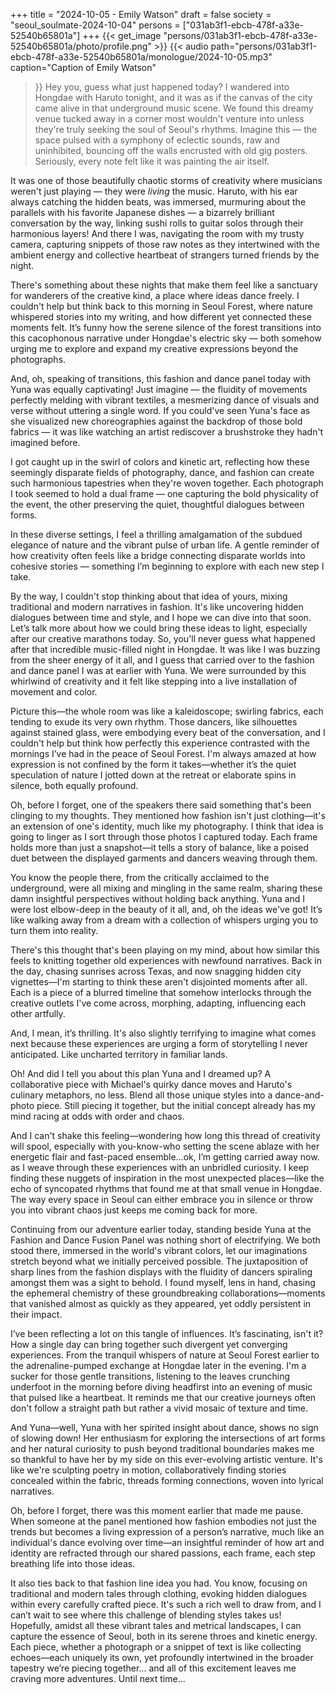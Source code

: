 +++
title = "2024-10-05 - Emily Watson"
draft = false
society = "seoul_soulmate-2024-10-04"
persons = ["031ab3f1-ebcb-478f-a33e-52540b65801a"]
+++
{{< get_image "persons/031ab3f1-ebcb-478f-a33e-52540b65801a/photo/profile.png" >}}
{{< audio
    path="persons/031ab3f1-ebcb-478f-a33e-52540b65801a/monologue/2024-10-05.mp3" 
    caption="Caption of Emily Watson"
>}}
Hey you, guess what just happened today?
I wandered into Hongdae with Haruto tonight, and it was as if the canvas of the city came alive in that underground music scene. We found this dreamy venue tucked away in a corner most wouldn't venture into unless they're truly seeking the soul of Seoul's rhythms. Imagine this — the space pulsed with a symphony of eclectic sounds, raw and uninhibited, bouncing off the walls encrusted with old gig posters. Seriously, every note felt like it was painting the air itself.

It was one of those beautifully chaotic storms of creativity where musicians weren't just playing — they were *living* the music. Haruto, with his ear always catching the hidden beats, was immersed, murmuring about the parallels with his favorite Japanese dishes — a bizarrely brilliant conversation by the way, linking sushi rolls to guitar solos through their harmonious layers! And there I was, navigating the room with my trusty camera, capturing snippets of those raw notes as they intertwined with the ambient energy and collective heartbeat of strangers turned friends by the night.

There's something about these nights that make them feel like a sanctuary for wanderers of the creative kind, a place where ideas dance freely. I couldn't help but think back to this morning in Seoul Forest, where nature whispered stories into my writing, and how different yet connected these moments felt. It’s funny how the serene silence of the forest transitions into this cacophonous narrative under Hongdae's electric sky — both somehow urging me to explore and expand my creative expressions beyond the photographs.

And, oh, speaking of transitions, this fashion and dance panel today with Yuna was equally captivating! Just imagine — the fluidity of movements perfectly melding with vibrant textiles, a mesmerizing dance of visuals and verse without uttering a single word. If you could've seen Yuna's face as she visualized new choreographies against the backdrop of those bold fabrics — it was like watching an artist rediscover a brushstroke they hadn't imagined before.

I got caught up in the swirl of colors and kinetic art, reflecting how these seemingly disparate fields of photography, dance, and fashion can create such harmonious tapestries when they're woven together. Each photograph I took seemed to hold a dual frame — one capturing the bold physicality of the event, the other preserving the quiet, thoughtful dialogues between forms.

In these diverse settings, I feel a thrilling amalgamation of the subdued elegance of nature and the vibrant pulse of urban life. A gentle reminder of how creativity often feels like a bridge connecting disparate worlds into cohesive stories — something I’m beginning to explore with each new step I take.

By the way, I couldn't stop thinking about that idea of yours, mixing traditional and modern narratives in fashion. It's like uncovering hidden dialogues between time and style, and I hope we can dive into that soon. Let’s talk more about how we could bring these ideas to light, especially after our creative marathons today.
So, you'll never guess what happened after that incredible music-filled night in Hongdae. It was like I was buzzing from the sheer energy of it all, and I guess that carried over to the fashion and dance panel I was at earlier with Yuna. We were surrounded by this whirlwind of creativity and it felt like stepping into a live installation of movement and color. 

Picture this—the whole room was like a kaleidoscope; swirling fabrics, each tending to exude its very own rhythm. Those dancers, like silhouettes against stained glass, were embodying every beat of the conversation, and I couldn't help but think how perfectly this experience contrasted with the mornings I’ve had in the peace of Seoul Forest. I'm always amazed at how expression is not confined by the form it takes—whether it’s the quiet speculation of nature I jotted down at the retreat or elaborate spins in silence, both equally profound. 

Oh, before I forget, one of the speakers there said something that's been clinging to my thoughts. They mentioned how fashion isn't just clothing—it's an extension of one's identity, much like my photography. I think that idea is going to linger as I sort through those photos I captured today. Each frame holds more than just a snapshot—it tells a story of balance, like a poised duet between the displayed garments and dancers weaving through them.

You know the people there, from the critically acclaimed to the underground, were all mixing and mingling in the same realm, sharing these damn insightful perspectives without holding back anything. Yuna and I were lost elbow-deep in the beauty of it all, and, oh the ideas we've got! It’s like walking away from a dream with a collection of whispers urging you to turn them into reality.

There's this thought that's been playing on my mind, about how similar this feels to knitting together old experiences with newfound narratives. Back in the day, chasing sunrises across Texas, and now snagging hidden city vignettes—I'm starting to think these aren't disjointed moments after all. Each is a piece of a blurred timeline that somehow interlocks through the creative outlets I've come across, morphing, adapting, influencing each other artfully. 

And, I mean, it’s thrilling. It's also slightly terrifying to imagine what comes next because these experiences are urging a form of storytelling I never anticipated. Like uncharted territory in familiar lands. 

Oh! And did I tell you about this plan Yuna and I dreamed up? A collaborative piece with Michael's quirky dance moves and Haruto's culinary metaphors, no less. Blend all those unique styles into a dance-and-photo piece. Still piecing it together, but the initial concept already has my mind racing at odds with order and chaos.

And I can't shake this feeling—wondering how long this thread of creativity will spool, especially with you-know-who setting the scene ablaze with her energetic flair and fast-paced ensemble...ok, I’m getting carried away now.
as I weave through these experiences with an unbridled curiosity. I keep finding these nuggets of inspiration in the most unexpected places—like the echo of syncopated rhythms that found me at that small venue in Hongdae. The way every space in Seoul can either embrace you in silence or throw you into vibrant chaos just keeps me coming back for more.

Continuing from our adventure earlier today, standing beside Yuna at the Fashion and Dance Fusion Panel was nothing short of electrifying. We both stood there, immersed in the world's vibrant colors, let our imaginations stretch beyond what we initially perceived possible. The juxtaposition of sharp lines from the fashion displays with the fluidity of dancers spiraling amongst them was a sight to behold. I found myself, lens in hand, chasing the ephemeral chemistry of these groundbreaking collaborations—moments that vanished almost as quickly as they appeared, yet oddly persistent in their impact.

I’ve been reflecting a lot on this tangle of influences. It’s fascinating, isn't it? How a single day can bring together such divergent yet converging experiences. From the tranquil whispers of nature at Seoul Forest earlier to the adrenaline-pumped exchange at Hongdae later in the evening. I'm a sucker for those gentle transitions, listening to the leaves crunching underfoot in the morning before diving headfirst into an evening of music that pulsed like a heartbeat. It reminds me that our creative journeys often don't follow a straight path but rather a vivid mosaic of texture and time.

And Yuna—well, Yuna with her spirited insight about dance, shows no sign of slowing down! Her enthusiasm for exploring the intersections of art forms and her natural curiosity to push beyond traditional boundaries makes me so thankful to have her by my side on this ever-evolving artistic venture. It's like we're sculpting poetry in motion, collaboratively finding stories concealed within the fabric, threads forming connections, woven into lyrical narratives.

Oh, before I forget, there was this moment earlier that made me pause. When someone at the panel mentioned how fashion embodies not just the trends but becomes a living expression of a person’s narrative, much like an individual's dance evolving over time—an insightful reminder of how art and identity are refracted through our shared passions, each frame, each step breathing life into those ideas.

It also ties back to that fashion line idea you had. You know, focusing on traditional and modern tales through clothing, evoking hidden dialogues within every carefully crafted piece. It's such a rich well to draw from, and I can’t wait to see where this challenge of blending styles takes us! Hopefully, amidst all these vibrant tales and metrical landscapes, I can capture the essence of Seoul, both in its serene throes and kinetic energy. Each piece, whether a photograph or a snippet of text is like collecting echoes—each uniquely its own, yet profoundly intertwined in the broader tapestry we’re piecing together...
and all of this excitement leaves me craving more adventures. Until next time...
